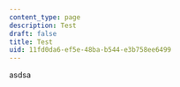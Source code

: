 ```yaml
---
content_type: page
description: Test
draft: false
title: Test
uid: 11fd0da6-ef5e-48ba-b544-e3b758ee6499
---
```

asdsa